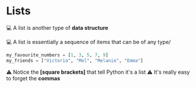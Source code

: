 # Lists

💻 A list is another type of **data structure**

💻 A list is essentially a sequence of items that can be of any type/

```python
my_favourite_numbers = [1, 3, 5, 7, 9]
my_friends = ["Victoria", "Mel", "Melanie", "Emma"]
````

⚠️ Notice the **[square brackets]** that tell Python it's a list
⚠️ It's really easy to forget the **commas**
